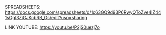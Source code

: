SPREADSHEETS: https://docs.google.com/spreadsheets/d/1c63GQ9d93P6RwyQToZve4IZ441sOgI3ZiGJKcbRB_Os/edit?usp=sharing

LINK YOUTUBE: https://youtu.be/P2jS0uezj7o

